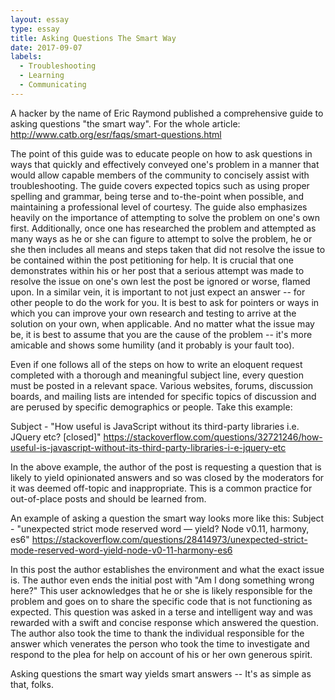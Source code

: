 ```yaml
---
layout: essay
type: essay
title: Asking Questions The Smart Way
date: 2017-09-07
labels:
  - Troubleshooting
  - Learning
  - Communicating
---
```


A hacker by the name of Eric Raymond published a comprehensive guide to asking questions "the smart way". 
For the whole article: http://www.catb.org/esr/faqs/smart-questions.html

The point of this guide was to educate people on how to ask questions in ways that quickly and effectively conveyed one's problem in a 
manner that would allow capable members of the community to concisely assist with troubleshooting. The guide covers expected topics such 
as using proper spelling and grammar, being terse and to-the-point when possible, and maintaining a professional level of courtesy. 
The guide also emphasizes heavily on the importance of attempting to solve the problem on one's own first. Additionally, once one has 
researched the problem and attempted as many ways as he or she can figure to attempt to solve the problem, he or she then includes all 
means and steps taken that did not resolve the issue to be contained within the post petitioning for help. It is crucial that one 
demonstrates within his or her post that a serious attempt was made to resolve the issue on one's own lest the post be ignored or worse, 
flamed upon. In a similar vein, it is important to not just expect an answer -- for other people to do the work for you. It is best to ask for pointers or ways in which you can improve your own research and testing to arrive at the solution on your own, when applicable. 
And no matter what the issue may be, it is best to assume that you are the cause of the problem -- it's more amicable and shows some 
humility (and it probably is your fault too). 

Even if one follows all of the steps on how to write an eloquent request completed with a thorough and meaningful subject line, every 
question must be posted in a relevant space. Various websites, forums, discussion boards, and mailing lists are intended for specific 
topics of discussion and are perused by specific demographics or people. Take this example:

Subject - "How useful is JavaScript without its third-party libraries i.e. JQuery etc? [closed]" 
https://stackoverflow.com/questions/32721246/how-useful-is-javascript-without-its-third-party-libraries-i-e-jquery-etc

In the above example, the author of the post is requesting a question that is likely to yield opinionated answers and so was closed by the moderators for it was deemed off-topic and inappropriate. This is a common practice for out-of-place posts and should be learned from. 

An example of asking a question the smart way looks more like this:
Subject - "unexpected strict mode reserved word — yield? Node v0.11, harmony, es6"
https://stackoverflow.com/questions/28414973/unexpected-strict-mode-reserved-word-yield-node-v0-11-harmony-es6

In this post the author establishes the environment and what the exact issue is. The author even ends the initial post with "Am I dong 
something wrong here?" This user acknowledges that he or she is likely responsible for the problem and goes on to share the specific 
code that is not functioning as expected. This question was asked in a terse and intelligent way and was rewarded with a swift and 
concise response which answered the question. The author also took the time to thank the individual responsible for the answer which 
venerates the person who took the time to investigate and respond to the plea for help on account of his or her own generous spirit.

Asking questions the smart way yields smart answers -- It's as simple as that, folks. 
